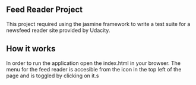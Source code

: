 ## Feed Reader Project
This project required using the jasmine framework to write a test suite for a newsfeed reader site provided by Udacity. 

## How it works 
In order to run the application open the index.html in your browser. 
 The menu for the feed reader is accesible from the icon in the top left of the page and is toggled by clicking on it.s  
